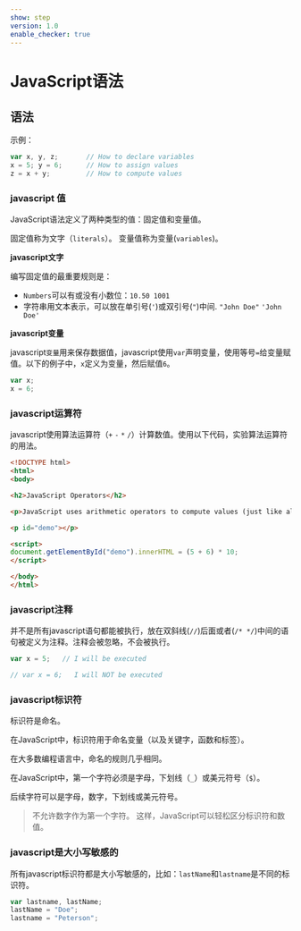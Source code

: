```yaml
---
show: step
version: 1.0
enable_checker: true
---
```


# JavaScript语法

## 语法

示例：

```javascript
var x, y, z;       // How to declare variables
x = 5; y = 6;      // How to assign values
z = x + y;         // How to compute values
```

### javascript 值

JavaScript语法定义了两种类型的值：固定值和变量值。

固定值称为文字（`literals`）。 变量值称为变量(`variables`)。

**javascript文字**

编写固定值的最重要规则是：

- `Numbers`可以有或没有小数位：`10.50 1001`
- 字符串用文本表示，可以放在单引号(`'`)或双引号(`"`)中间. `"John Doe"` `'John Doe'`


**javascript变量**

javascript`变量`用来保存数据值，javascript使用`var`声明变量，使用等号`=`给变量赋值。以下的例子中，`x`定义为变量，然后赋值`6`。

```javascript
var x;
x = 6;
```

### javascript运算符

javascript使用算法运算符（`+` `-` `*` `/`）计算数值。使用以下代码，实验算法运算符的用法。

```html
<!DOCTYPE html>
<html>
<body>

<h2>JavaScript Operators</h2>

<p>JavaScript uses arithmetic operators to compute values (just like algebra).</p>

<p id="demo"></p>

<script>
document.getElementById("demo").innerHTML = (5 + 6) * 10;
</script>

</body>
</html>
```

### javascript注释

并不是所有javascript语句都能被执行，放在双斜线(`//`)后面或者(`/* */`)中间的语句被定义为注释。注释会被忽略，不会被执行。

```javascript
var x = 5;   // I will be executed

// var x = 6;   I will NOT be executed
```

### javascript标识符

标识符是命名。

在JavaScript中，标识符用于命名变量（以及关键字，函数和标签）。

在大多数编程语言中，命名的规则几乎相同。

在JavaScript中，第一个字符必须是字母，下划线（`_`）或美元符号（`$`）。

后续字符可以是字母，数字，下划线或美元符号。


> 不允许数字作为第一个字符。
> 这样，JavaScript可以轻松区分标识符和数值。

### javascript是大小写敏感的

所有javascript标识符都是大小写敏感的，比如：`lastName`和`lastname`是不同的标识符。

```javascript
var lastname, lastName;
lastName = "Doe";
lastname = "Peterson";
```



























